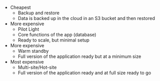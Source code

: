 - Cheapest
	- Backup and restore
	- Data is backed up in the cloud in an S3 bucket and then restored
- More expensive
	- Pilot Light
	- Core functions of the app (database)
	- Ready to scale, but minimal setup
- More expensive
	- Warm standby
	- Full version of the application ready but at a minimum size
- Most expensive
	- Multi-site/Hot-site
	- Full version of the application ready and at full size ready to go